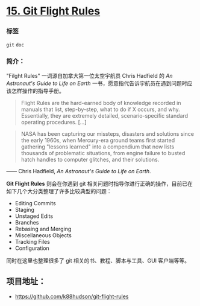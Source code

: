 # [15. Git Flight Rules](https://github.com/k88hudson/git-flight-rules)

### 标签

`git` `doc`

### 简介：

"Filght Rules" 一词源自加拿大第一位太空宇航员 Chris Hadfield 的 *An Astronaut's Guide to Life on Earth* 一书，愿意指代告诉宇航员在遇到问题时应该怎样操作的指导手册。

> Flight Rules are the hard-earned body of knowledge recorded in manuals that list, step-by-step, what to do if X occurs, and why. Essentially, they are extremely detailed, scenario-specific standard operating procedures. [...]

> NASA has been capturing our missteps, disasters and solutions since the early 1960s, when Mercury-era ground teams first started gathering "lessons learned" into a compendium that now lists thousands of problematic situations, from engine failure to busted hatch handles to computer glitches, and their solutions.

—— Chris Hadfield, *An Astronaut's Guide to Life on Earth*.


**Git Flight Rules** 则会在你遇到 git 相关问题时指导你进行正确的操作，目前已在如下几个大分类整理了许多比较典型的问题：

- Editing Commits
- Staging
- Unstaged Edits
- Branches
- Rebasing and Merging
- Miscellaneous Objects
- Tracking Files
- Configuration

同时在这里也整理很多了 git 相关的书、教程、脚本与工具、GUI 客户端等等。

## 项目地址：

- https://github.com/k88hudson/git-flight-rules
